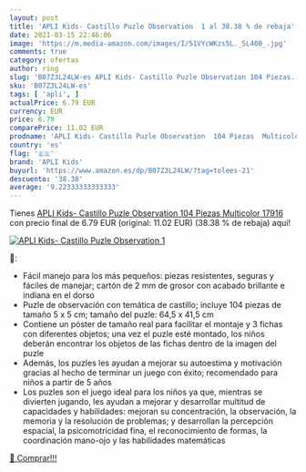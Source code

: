 ```yaml
---
layout: post
title: 'APLI Kids- Castillo Puzle Observation  1 al 38.38 % de rebaja'
date: 2021-03-15 22:46:06
image: 'https://m.media-amazon.com/images/I/51VYcWKzs5L._SL400_.jpg'
comments: true
category: ofertas
author: ring
slug: 'B07Z3L24LW-es APLI Kids- Castillo Puzle Observation 104 Piezas...'
sku: 'B07Z3L24LW-es'
tags: [ 'apli', ]
actualPrice: 6.79 EUR
currency: EUR
price: 6.79
comparePrice: 11.02 EUR
prodname: 'APLI Kids- Castillo Puzle Observation  104 Piezas  Multicolor  17916 '
country: 'es'
flag: '🇪🇸'
brand: 'APLI Kids'
buyurl: 'https://www.amazon.es/dp/B07Z3L24LW/?tag=tolees-21'
descuento: '38.38'
average: '9.22333333333333'
---
```


Tienes [APLI Kids- Castillo Puzle Observation  104 Piezas  Multicolor  17916 ](https://www.amazon.es/dp/B07Z3L24LW/?tag=tolees-21) con precio final de  6.79 EUR (original: 11.02 EUR) (38.38 %  de rebaja) aqui!

[![APLI Kids- Castillo Puzle Observation  1](https://m.media-amazon.com/images/I/51VYcWKzs5L._SL400_.jpg)](https://www.amazon.es/dp/B07Z3L24LW/?tag=tolees-21)

🔎:

- Fácil manejo para los más pequeños: piezas resistentes, seguras y fáciles de manejar; cartón de 2 mm de grosor con acabado brillante e indiana en el dorso
- Puzle de observación con temática de castillo; incluye 104 piezas de tamaño 5 x 5 cm; tamaño del puzle: 64,5 x 41,5 cm
- Contiene un póster de tamaño real para facilitar el montaje y 3 fichas con diferentes objetos; una vez el puzle esté montado, los niños deberán encontrar los objetos de las fichas dentro de la imagen del puzle
- Además, los puzles les ayudan a mejorar su autoestima y motivación gracias al hecho de terminar un juego con éxito; recomendado para niños a partir de 5 años
- Los puzles son el juego ideal para los niños ya que, mientras se divierten jugando, les ayudan a mejorar y desarrollar multitud de capacidades y habilidades: mejoran su concentración, la observación, la memoria y la resolución de problemas; y desarrollan la percepción espacial, la psicomotricidad fina, el reconocimiento de formas, la coordinación mano-ojo y las habilidades matemáticas

[🛒 Comprar!!!](https://www.amazon.es/dp/B07Z3L24LW/?tag=tolees-21)
